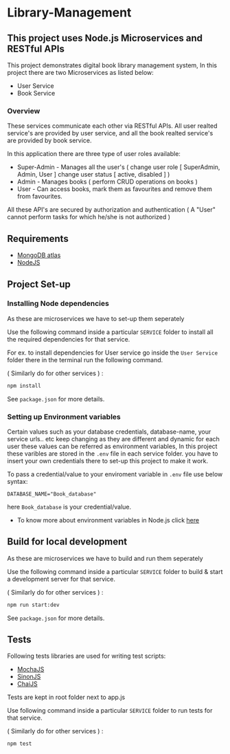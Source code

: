 # Library-Management 
## This project uses Node.js Microservices and RESTful APIs
This project demonstrates digital book library management system, In this project there are two Microservices as listed below:
- User Service
- Book Service

### Overview
These services communicate each other via RESTful APIs. All user realted service's are provided by user service, and all the book realted service's are provided by book service.

In this application there are three type of user roles available:
- Super-Admin - Manages all the user's ( change user role [ SuperAdmin, Admin, User ] change user status [ active, disabled ] )
- Admin - Manages books ( perform CRUD operations on books )
- User - Can access books, mark them as favourites and remove them from favourites.

All these API's are secured by authorization and authentication ( A "User" cannot perform tasks for which he/she is not authorized )

## Requirements

* [MongoDB atlas](https://www.mongodb.com/cloud/atlas/register)
* [NodeJS](https://nodejs.org/en/download "NodeJS")

## Project Set-up
### Installing Node dependencies
As these are microservices we have to set-up them seperately

Use the following command inside a particular `SERVICE` folder to install all the required dependencies for that service.

For ex. to install dependencies for User service go inside the `User Service` folder there in the terminal run the following command.

( Similarly do for other services ) :

```sh
npm install
```

See `package.json` for more details.
### Setting up Environment variables
Certain values such as your database credentials, database-name, your service urls.. etc keep changing as they are different and dynamic for each user these values can be referred as environment variables, In this project these varibles are stored in the `.env` file in each service folder. you have to insert your own credentials there to set-up this project to make it work.

To pass a credential/value to your enviroment variable in `.env` file use below syntax:
```env
DATABASE_NAME="Book_database"
```
here `Book_database` is your credential/value.

* To know more about environment variables in Node.js click [here](https://nodejs.dev/learn/how-to-read-environment-variables-from-nodejs)
## Build for local development

As these are microservices we have to build and run them seperately

Use the following command inside a particular `SERVICE` folder to build & start a development server for that service.

( Similarly do for other services ) :

```sh
npm run start:dev
```

See `package.json` for more details.
## Tests

Following tests libraries are used for writing test scripts:
* [MochaJS](https://mochajs.org "MochaJS")
* [SinonJS](http://sinonjs.org "SinonJS")
* [ChaiJS](http://chaijs.com/ "ChaiJS")

Tests are kept in root folder next to app.js

Use following command inside a particular `SERVICE` folder to run tests for that service.

( Similarly do for other services ) :

```sh
npm test
```
